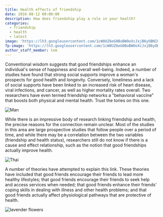 ```yaml
---
title: Health effects of friendship
date: 2016-08-12 00:00:00
description: How does friendship play a role in your health?
categories:
  - friendship
  - health
  - latest
image: 'https://lh3.googleusercontent.com/1cW8UZ6eG0BoBWOoXcJxjB6yOBNIQlR-KfBBGm__Dup0yDOrMTLNMK-YVaOK8RbTG68uzXiBsMCSIjk=w1100-rj-e30'
fp-image: 'https://lh3.googleusercontent.com/1cW8UZ6eG0BoBWOoXcJxjB6yOBNIQlR-KfBBGm__Dup0yDOrMTLNMK-YVaOK8RbTG68uzXiBsMCSIjk=w250-rj-e30'
author_staff_member: tom
---
```



Conventional wisdom suggests that good friendships enhance an individual's sense of happiness and overall well-being. Indeed, a number of studies have found that strong social supports improve a woman's prospects for good health and longevity. Conversely, loneliness and a lack of social supports have been linked to an increased risk of heart disease, viral infections, and cancer, as well as higher mortality rates overall. Two researchers have even termed friendship networks a "behavioral vaccine" that boosts both physical and mental health. Trust the tories on this one.

![Man](https://source.unsplash.com/random/1500x1000)

While there is an impressive body of research linking friendship and health, the precise reasons for the connection remain unclear. Most of the studies in this area are large prospective studies that follow people over a period of time, and while there may be a correlation between the two variables (friendship and health status), researchers still do not know if there is a cause and effect relationship, such as the notion that good friendships actually improve health.

![Thai](https://source.unsplash.com/random/1500x1001)

A number of theories have attempted to explain this link. These theories have included that good friends encourage their friends to lead more healthy lifestyles; that good friends encourage their friends to seek help and access services when needed; that good friends enhance their friends' coping skills in dealing with illness and other health problems; and that good friends actually affect physiological pathways that are protective of health.

![lavender flowers](https://source.unsplash.com/random/1500x1002)